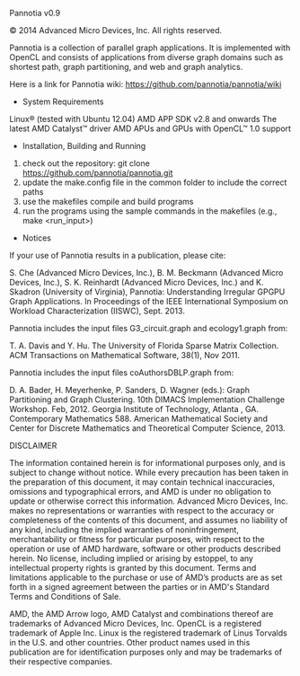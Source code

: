 Pannotia v0.9

© 2014 Advanced Micro Devices, Inc. All rights reserved.

Pannotia is a collection of parallel graph applications.
It is implemented with OpenCL and consists of applications from
diverse graph domains such as shortest path, graph partitioning, 
and web and graph analytics.

Here is a link for Pannotia wiki: https://github.com/pannotia/pannotia/wiki

* System Requirements


Linux® (tested with Ubuntu 12.04)
AMD APP SDK v2.8 and onwards
The latest AMD Catalyst™ driver
AMD APUs and GPUs with OpenCL™ 1.0 support

* Installation, Building and Running

1. check out the repository: git clone https://github.com/pannotia/pannotia.git
2. update the make.config file in the common folder to include the correct paths
3. use the makefiles compile and build programs
4. run the programs using the sample commands in the makefiles (e.g., make <run_input>)

* Notices

If your use of Pannotia results in a publication, please cite: 

S. Che (Advanced Micro Devices, Inc.), B. M. Beckmann (Advanced Micro Devices, Inc.), S. K. Reinhardt (Advanced Micro Devices, Inc.)  and K. Skadron (University of Virginia), Pannotia: Understanding Irregular GPGPU Graph Applications. In Proceedings of the IEEE International Symposium on Workload Characterization (IISWC), Sept. 2013.

Pannotia includes the input files G3_circuit.graph and ecology1.graph from: 

T. A. Davis and Y. Hu. The University of Florida Sparse Matrix Collection. ACM Transactions on Mathematical Software, 38(1), Nov 2011.

Pannotia includes the input files coAuthorsDBLP.graph from:

D. A. Bader, H. Meyerhenke, P. Sanders, D. Wagner (eds.): Graph Partitioning and Graph Clustering. 10th DIMACS Implementation Challenge Workshop. Feb, 2012. Georgia Institute of Technology, Atlanta , GA. Contemporary Mathematics 588. American Mathematical Society and Center for Discrete Mathematics and Theoretical Computer Science, 2013.

DISCLAIMER

The information contained herein is for informational purposes only, and is subject to change without notice. While every 
precaution has been taken in the preparation of this document, it may contain technical inaccuracies, omissions and 
typographical errors, and AMD is under no obligation to update or otherwise correct this information. Advanced Micro 
Devices, Inc. makes no representations or warranties with respect to the accuracy or completeness of the contents of this 
document, and assumes no liability of any kind, including the implied warranties of noninfringement, merchantability or 
fitness for particular purposes, with respect to the operation or use of AMD hardware, software or other products described 
herein. No license, including implied or arising by estoppel, to any intellectual property rights is granted by this document. 
Terms and limitations applicable to the purchase or use of AMD’s products are as set forth in a signed agreement between the 
parties or in AMD's Standard Terms and Conditions of Sale.

AMD, the AMD Arrow logo, AMD Catalyst and combinations thereof are trademarks of Advanced Micro Devices, Inc. OpenCL  is a registered trademark of Apple Inc.  Linux is the registered trademark of Linus Torvalds in the U.S. and other countries. Other product names used in this publication are for identification purposes only and may be trademarks of their respective companies. 
